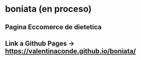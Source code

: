 # boniata (en proceso) 

## Pagina Eccomerce de dietetica 
## Link a Github Pages -> https://valentinaconde.github.io/boniata/
